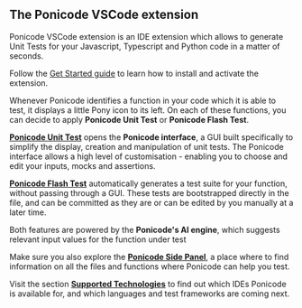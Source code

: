 ## The Ponicode VSCode extension

Ponicode VSCode extension is an IDE extension which allows to generate Unit Tests for your Javascript, Typescript and Python code in a matter of seconds.

Follow the [Get Started guide](vscode_extension/get_started/) to learn how to install and activate the extension.

Whenever Ponicode identifies a function in your code which it is able to test, it displays a little Pony icon to its left. On each of these functions, you can decide to apply **Ponicode Unit Test** or **Ponicode Flash Test**.

[**Ponicode Unit Test**](vscode_extension/gui_test/) opens the **Ponicode interface**, a GUI built specifically to simplify the display, creation and manipulation of unit tests. The Ponicode interface allows a high level of customisation - enabling you to choose and edit your inputs, mocks and assertions.

[**Ponicode Flash Test**](vscode_extension/flash_test/) automatically generates a test suite for your function, without passing through a GUI. These tests are bootstrapped directly in the file, and can be committed as they are or can be edited by you manually at a later time.

Both features are powered by the **Ponicode's AI engine**, which suggests relevant input values for the function under test

Make sure you also explore the [**Ponicode Side Panel**](vscode_extension/side_panel/), a place where to find information on all the files and functions where Ponicode can help you test.

Visit the section [**Supported Technologies**](vscode_extension/supported_technologies/) to find out which IDEs Ponicode is available for, and which languages and test frameworks are coming next.
